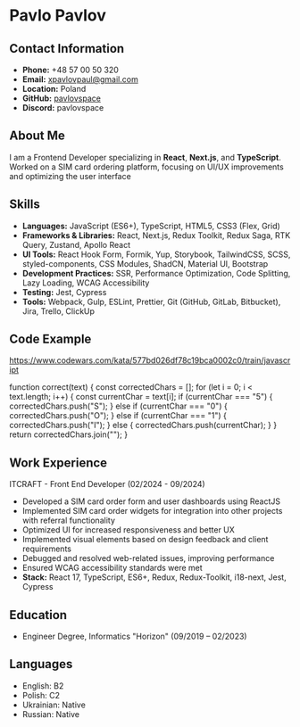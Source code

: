 # Pavlo Pavlov

## Contact Information
- **Phone:** +48 57 00 50 320  
- **Email:** xpavlovpaul@gmail.com  
- **Location:** Poland  
- **GitHub:** [pavlovspace](https://github.com/pavlovspace)  
- **Discord:** pavlovspace

## About Me
I am a Frontend Developer specializing in **React**, **Next.js**, and **TypeScript**.  
Worked on a SIM card ordering platform, focusing on UI/UX improvements and optimizing the user interface


## Skills
- **Languages:** JavaScript (ES6+), TypeScript, HTML5, CSS3 (Flex, Grid)  
- **Frameworks & Libraries:** React, Next.js, Redux Toolkit, Redux Saga, RTK Query, Zustand, Apollo React  
- **UI Tools:** React Hook Form, Formik, Yup, Storybook, TailwindCSS, SCSS, styled-components, CSS Modules, ShadCN, Material UI, Bootstrap  
- **Development Practices:** SSR, Performance Optimization, Code Splitting, Lazy Loading, WCAG Accessibility  
- **Testing:** Jest, Cypress  
- **Tools:** Webpack, Gulp, ESLint, Prettier, Git (GitHub, GitLab, Bitbucket), Jira, Trello, ClickUp


## Code Example
https://www.codewars.com/kata/577bd026df78c19bca0002c0/train/javascript

function correct(text) {
  const correctedChars = [];
  for (let i = 0; i < text.length; i++) {
    const currentChar = text[i];
    if (currentChar === "5") {
      correctedChars.push("S");
    } else if (currentChar === "0") {
      correctedChars.push("O");
    } else if (currentChar === "1") {
      correctedChars.push("I");
    } else {
      correctedChars.push(currentChar);
    }
  }
  return correctedChars.join("");
}


## Work Experience
ITCRAFT - Front End Developer (02/2024 - 09/2024)

- Developed a SIM card order form and user dashboards using ReactJS
- Implemented SIM card order widgets for integration into other projects with referral functionality
- Optimized UI for increased responsiveness and better UX
- Implemented visual elements based on design feedback and client requirements 
- Debugged and resolved web-related issues, improving performance
- Ensured WCAG accessibility standards were met
- **Stack:** React 17, TypeScript, ES6+, Redux, Redux-Toolkit, i18-next, Jest, Cypress


## Education
- Engineer Degree, Informatics "Horizon" (09/2019 – 02/2023)


## Languages
- English: B2
- Polish: C2
- Ukrainian: Native
- Russian: Native
  

